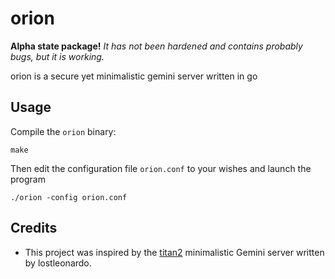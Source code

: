 # orion

**Alpha state package!** *It has not been hardened and contains probably bugs, but it is working.*

orion is a secure yet minimalistic gemini server written in go

## Usage

Compile the `orion` binary:

    make

Then edit the configuration file `orion.conf` to your wishes and launch the program

    ./orion -config orion.conf

## Credits

* This project was inspired by the [titan2](https://gitlab.com/lostleonardo/titan2) minimalistic Gemini server written by lostleonardo.